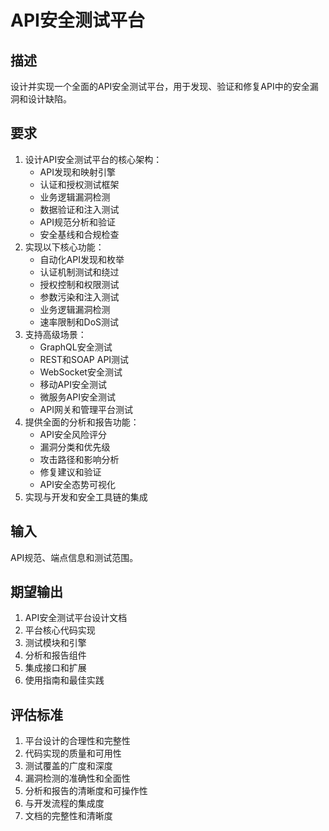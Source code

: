 # API安全测试平台

## 描述
设计并实现一个全面的API安全测试平台，用于发现、验证和修复API中的安全漏洞和设计缺陷。

## 要求
1. 设计API安全测试平台的核心架构：
   - API发现和映射引擎
   - 认证和授权测试框架
   - 业务逻辑漏洞检测
   - 数据验证和注入测试
   - API规范分析和验证
   - 安全基线和合规检查
2. 实现以下核心功能：
   - 自动化API发现和枚举
   - 认证机制测试和绕过
   - 授权控制和权限测试
   - 参数污染和注入测试
   - 业务逻辑漏洞检测
   - 速率限制和DoS测试
3. 支持高级场景：
   - GraphQL安全测试
   - REST和SOAP API测试
   - WebSocket安全测试
   - 移动API安全测试
   - 微服务API安全测试
   - API网关和管理平台测试
4. 提供全面的分析和报告功能：
   - API安全风险评分
   - 漏洞分类和优先级
   - 攻击路径和影响分析
   - 修复建议和验证
   - API安全态势可视化
5. 实现与开发和安全工具链的集成

## 输入
API规范、端点信息和测试范围。

## 期望输出
1. API安全测试平台设计文档
2. 平台核心代码实现
3. 测试模块和引擎
4. 分析和报告组件
5. 集成接口和扩展
6. 使用指南和最佳实践

## 评估标准
1. 平台设计的合理性和完整性
2. 代码实现的质量和可用性
3. 测试覆盖的广度和深度
4. 漏洞检测的准确性和全面性
5. 分析和报告的清晰度和可操作性
6. 与开发流程的集成度
7. 文档的完整性和清晰度